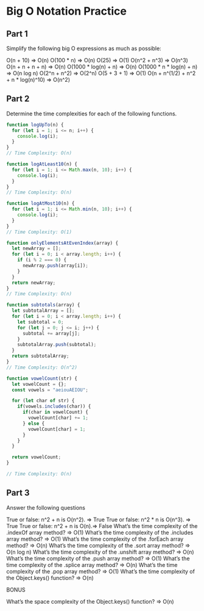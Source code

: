 # Big O Notation Practice 

## Part 1

Simplify the following big O expressions as much as possible:

O(n + 10)       => O(n)
O(100 * n)      => O(n)
O(25)           => O(1)
O(n^2 + n^3)                => O(n^3)
O(n + n + n + n)            => O(n)
O(1000 * log(n) + n)        => O(n)
O(1000 * n * log(n) + n)    => O(n log n)
O(2^n + n^2)                => O(2^n)
O(5 + 3 + 1)                => O(1)
O(n + n^(1/2) + n^2 + n * log(n)^10)        => O(n^2)

## Part 2

Determine the time complexities for each of the following functions.

```Javascript
function logUpTo(n) {
  for (let i = 1; i <= n; i++) {
    console.log(i);
  }
}
// Time Complexity: O(n)

function logAtLeast10(n) {
  for (let i = 1; i <= Math.max(n, 10); i++) {
    console.log(i);
  }
}
// Time Complexity: O(n)

function logAtMost10(n) {
  for (let i = 1; i <= Math.min(n, 10); i++) {
    console.log(i);
  }
}
// Time Complexity: O(1)

function onlyElementsAtEvenIndex(array) {
  let newArray = [];
  for (let i = 0; i < array.length; i++) {
    if (i % 2 === 0) {
      newArray.push(array[i]);
    }
  }
  return newArray;
}
// Time Complexity: O(n)

function subtotals(array) {
  let subtotalArray = [];
  for (let i = 0; i < array.length; i++) {
    let subtotal = 0;
    for (let j = 0; j <= i; j++) {
      subtotal += array[j];
    }
    subtotalArray.push(subtotal);
  }
  return subtotalArray;
}
// Time Complexity: O(n^2)

function vowelCount(str) {
  let vowelCount = {};
  const vowels = "aeiouAEIOU";

  for (let char of str) {
    if(vowels.includes(char)) {
      if(char in vowelCount) {
        vowelCount[char] += 1;
      } else {
        vowelCount[char] = 1;
      }
    }
  }

  return vowelCount;
}

// Time Complexity: O(n)
```

## Part 3

Answer the following questions

True or false: n^2 + n is O(n^2). => True
True or false: n^2 * n is O(n^3). => True
True or false: n^2 + n is O(n).=> False
What’s the time complexity of the .indexOf array method? => O(1)
What’s the time complexity of the .includes array method? => O(1)
What’s the time complexity of the .forEach array method? => O(n)
What’s the time complexity of the .sort array method? => O(n log n)
What’s the time complexity of the .unshift array method? => O(n)
What’s the time complexity of the .push array method? => O(1)
What’s the time complexity of the .splice array method? => O(n)
What’s the time complexity of the .pop array method? => O(1)
What’s the time complexity of the Object.keys() function? => O(n)

BONUS

What’s the space complexity of the Object.keys() function? => O(n)